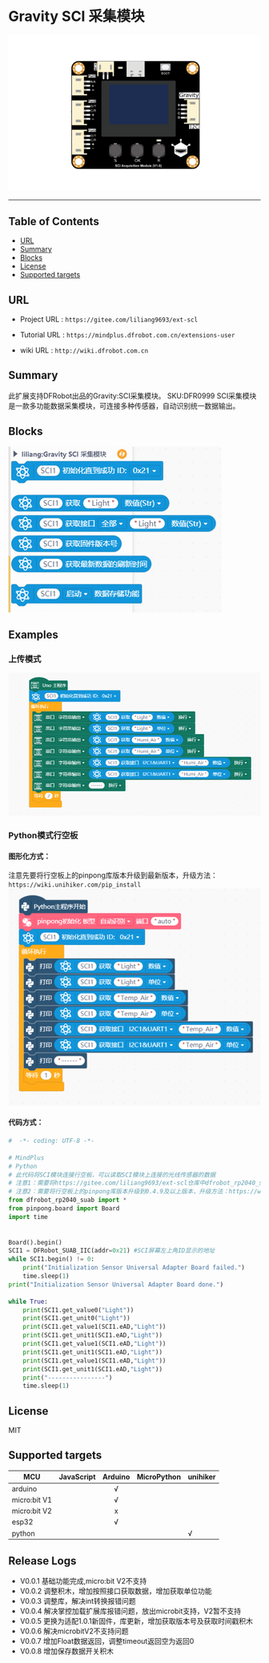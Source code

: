 # Gravity SCI 采集模块


![](./arduinoC/_images/featured.png)

---------------------------------------------------------

## Table of Contents

* [URL](#url)
* [Summary](#summary)
* [Blocks](#blocks)
* [License](#license)
* [Supported targets](#Supportedtargets)

## URL
* Project URL : ```https://gitee.com/liliang9693/ext-scl```

* Tutorial URL : ```https://mindplus.dfrobot.com.cn/extensions-user```

* wiki URL : ```http://wiki.dfrobot.com.cn```



## Summary
此扩展支持DFRobot出品的Gravity:SCI采集模块。
SKU:DFR0999 SCI采集模块是一款多功能数据采集模块，可连接多种传感器，自动识别统一数据输出。

## Blocks

![](./python/_images/blocks.png)



## Examples
### 上传模式
![](./arduinoC/_images/example.png)  
### Python模式行空板
#### 图形化方式：
注意先要将行空板上的pinpong库版本升级到最新版本，升级方法：```https://wiki.unihiker.com/pip_install```  
![](./python/_images/example.png)  
#### 代码方式：

```python
#  -*- coding: UTF-8 -*-

# MindPlus
# Python
# 此代码将SCI模块连接行空板，可以读取SCI模块上连接的光线传感器的数据
# 注意1：需要将https://gitee.com/liliang9693/ext-scl仓库中dfrobot_rp2040_suab.py库文件与本代码一起运行
# 注意2：需要将行空板上的pinpong库版本升级到0.4.9及以上版本，升级方法：https://wiki.unihiker.com/pip_install
from dfrobot_rp2040_suab import *
from pinpong.board import Board
import time


Board().begin()
SCI1 = DFRobot_SUAB_IIC(addr=0x21) #SCI屏幕左上角ID显示的地址
while SCI1.begin() != 0:
    print("Initialization Sensor Universal Adapter Board failed.")
    time.sleep(1)
print("Initialization Sensor Universal Adapter Board done.")

while True:
    print(SCI1.get_value0("Light"))
    print(SCI1.get_unit0("Light"))
    print(SCI1.get_value1(SCI1.eAD,"Light"))
    print(SCI1.get_unit1(SCI1.eAD,"Light"))
    print(SCI1.get_value1(SCI1.eAD,"Light"))
    print(SCI1.get_unit1(SCI1.eAD,"Light"))
    print(SCI1.get_value1(SCI1.eAD,"Light"))
    print(SCI1.get_unit1(SCI1.eAD,"Light"))
    print("----------------")
    time.sleep(1)

```
## License

MIT

## Supported targets

MCU                | JavaScript    | Arduino   | MicroPython    | unihiker
------------------ | :----------: | :----------: | :---------: | -----
arduino        |             |        √      |             | 
micro:bit V1       |             |       √       |             | 
micro:bit V2      |             |       x       |             | 
esp32        |             |        √      |             | 
python        |             |              |             |  √

## Release Logs
* V0.0.1  基础功能完成,micro:bit V2不支持
* V0.0.2  调整积木，增加按照接口获取数据，增加获取单位功能
* V0.0.3  调整库，解决int转换报错问题
* V0.0.4  解决掌控加载扩展库报错问题，放出microbit支持，V2暂不支持
* V0.0.5  更换为适配1.0.1新固件，库更新，增加获取版本号及获取时间戳积木
* V0.0.6  解决microbitV2不支持问题
* V0.0.7  增加Float数据返回，调整timeout返回空为返回0
* V0.0.8  增加保存数据开关积木

